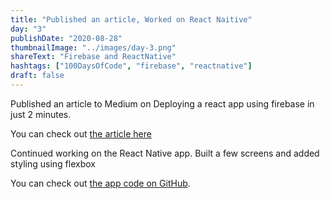 ```yaml
---
title: "Published an article, Worked on React Naitive"
day: "3"
publishDate: "2020-08-28"
thumbnailImage: "../images/day-3.png"
shareText: "Firebase and ReactNative"
hashtags: ["100DaysOfCode", "firebase", "reactnative"]
draft: false
---
```


Published an article to Medium on Deploying a react app using firebase in just 2 minutes.

You can check out <a href="https://medium.com/@maddula.rajarahul/deploying-a-react-app-using-firebase-in-3-minutes-43d15bdd63d7"> the article here</a>

Continued working on the React Native app. Built a few screens and added styling using flexbox

You can check out <a href="https://github.com/rajarahul12/DoneWithIt" target="_blank">the app code on GitHub</a>.
